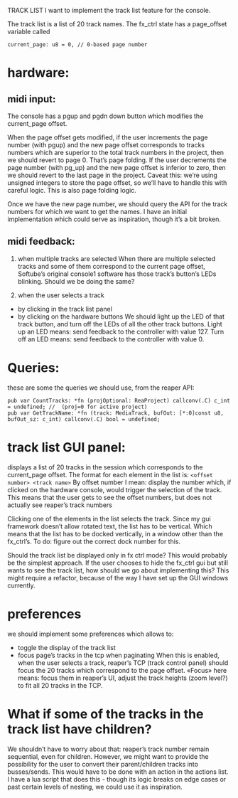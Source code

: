 TRACK LIST
I want to implement the track list feature for the console.

The track list is a list of 20 track names.
The fx_ctrl state has a page_offset variable called 
```zig
current_page: u8 = 0, // 0-based page number
```

# hardware:
## midi input:
The console has a pgup and pgdn down button which modifies the current_page offset.

When the page offset gets modified, 
if the user increments the page number (with pgup) and the new page offset corresponds to tracks numbers which are superior to the total track numbers in the project, then we should revert to page 0. That’s page folding.
If the user decrements the page number (with pg_up) and the new page offset is inferior to zero, then we should revert to the last page in the project. Caveat this: we’re using unsigned integers to store the page offset, so we’ll have to handle this with careful logic. This is also page folding logic.

Once we have the new page number, we should query the API for the track numbers for which we want to get the names. 
I have an initial implementation which could serve as inspiration, though it’s a bit broken.

## midi feedback:
1. when multiple tracks are selected
  When there are multiple selected tracks and some of them correspond to the current page offset, Softube’s original console1 software has those track’s button’s LEDs blinking. Should we be doing the same?

2. when the user selects a track
  - by clicking in the track list panel
  - by clicking on the hardware buttons 
We should light up the LED of that track button, and turn off the LEDs of all the other track buttons.
Light up an LED means: send feedback to the controller with value 127.
Turn off an LED means: send feedback to the controller with value 0.

# Queries:
these are some the queries we should use, from the reaper API:
```zig
pub var CountTracks: *fn (projOptional: ReaProject) callconv(.C) c_int = undefined; //  (proj=0 for active project) 
pub var GetTrackName: *fn (track: MediaTrack, bufOut: [*:0]const u8, bufOut_sz: c_int) callconv(.C) bool = undefined;
```

# track list GUI panel:
displays a list of 20 tracks in the session which corresponds to the current_page offset.
The format for each element in the list is:
`<offset number> <track name>`
By offset number I mean: display the number which, if clicked on the hardware console, would trigger the selection of the track.
This means that the user gets to see the offset numbers, but does not actually see reaper’s track numbers

Clicking one of the elements in the list selects the track.
Since my gui framework doesn’t allow rotated text, the list has to be vertical. 
Which means that the list has to be docked vertically, in a window other than the fx_ctrl’s.
To do: figure out the correct dock number for this. 

Should the track list be displayed only in fx ctrl mode? This would probably be the simplest approach.
If the user chooses to hide the fx_ctrl gui but still wants to see the track list, how should we go about implementing this?
This might require a refactor, because of the way I have set up the GUI windows currently.

# preferences
we should implement some preferences which allows to:
- toggle the display of the track list
- focus page’s tracks in the tcp when paginating
  When this is enabled, when the user selects a track, reaper’s TCP (track control panel) should focus the 20 tracks which correspond to the page offset.
  «Focus» here means: focus them in reaper’s UI, adjust the track heights (zoom level?) to fit all 20 tracks in the TCP.


# What if some of the tracks in the track list have children?
We shouldn’t have to worry about that: reaper’s track number remain sequential, even for children.
However, we might want to provide the possibility for the user to convert their parent/children tracks into busses/sends.
This would have to be done with an action in the actions list.
I have a lua script that does this - though its logic breaks on edge cases or past certain levels of nesting, we could use it as inspiration.
